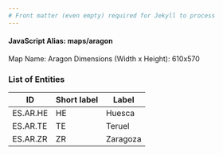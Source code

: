 ```yaml
---
# Front matter (even empty) required for Jekyll to process
---
```


#### JavaScript Alias: maps/aragon

Map Name: Aragon
Dimensions (Width x Height): 610x570





### List of Entities

ID | Short label | Label
---|---|---|
ES.AR.HE | HE | Huesca
ES.AR.TE | TE | Teruel
ES.AR.ZR | ZR | Zaragoza